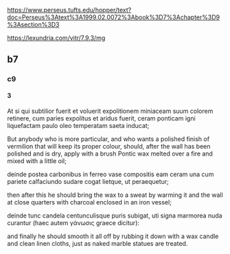 
https://www.perseus.tufts.edu/hopper/text?doc=Perseus%3Atext%3A1999.02.0072%3Abook%3D7%3Achapter%3D9%3Asection%3D3

https://lexundria.com/vitr/7.9.3/mg

## b7
### c9
#### 3
At si qui subtilior fuerit et voluerit expolitionem miniaceam suum colorem retinere, cum paries expolitus et aridus fuerit, ceram ponticam igni liquefactam paulo oleo temperatam saeta inducat; 

But anybody who is more particular, and who wants a polished finish of vermilion that will keep its proper colour, should, after the wall has been polished and is dry, apply with a brush Pontic wax melted over a fire and mixed with a little oil; 

deinde postea carbonibus in ferreo vase compositis eam ceram una cum pariete calfaciundo sudare cogat lietque, ut peraequetur; 

then after this he should bring the wax to a sweat by warming it and the wall at close quarters with charcoal enclosed in an iron vessel; 

deinde tunc candela centunculisque puris subigat, uti signa marmorea nuda curantur (haec autem γάνωσις graece dicitur):

and finally he should smooth it all off by rubbing it down with a wax candle and clean linen cloths, just as naked marble statues are treated.